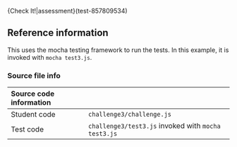 {Check It!|assessment}(test-857809534)

## Reference information
This uses the mocha testing framework to run the tests. In this example, it is invoked with `mocha test3.js`.

### Source file info

| Source code information|  |
| :------ | :----------- |
| Student code | `challenge3/challenge.js` |
| Test code | `challenge3/test3.js` invoked with `mocha test3.js` |

